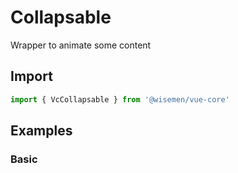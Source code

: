 # Collapsable

Wrapper to animate some content

## Import

```ts
import { VcCollapsable } from '@wisemen/vue-core'
```

<!-- @include: ./collapsable-meta.md -->

## Examples

### Basic

<ComponentPreviewV1 name="collapsable/basic" />